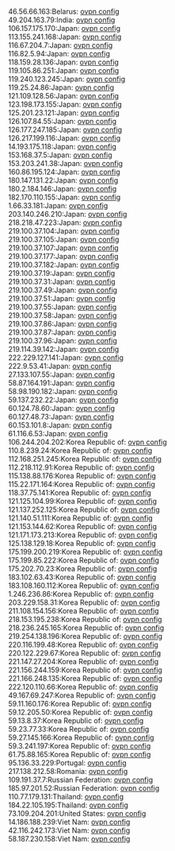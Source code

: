 46.56.66.163:Belarus: [ovpn config](vpn/46_56_66_163.ovpn)  
49.204.163.79:India: [ovpn config](vpn/49_204_163_79.ovpn)  
106.157.175.170:Japan: [ovpn config](vpn/106_157_175_170.ovpn)  
113.155.241.168:Japan: [ovpn config](vpn/113_155_241_168.ovpn)  
116.67.204.7:Japan: [ovpn config](vpn/116_67_204_7.ovpn)  
116.82.5.94:Japan: [ovpn config](vpn/116_82_5_94.ovpn)  
118.159.28.136:Japan: [ovpn config](vpn/118_159_28_136.ovpn)  
119.105.86.251:Japan: [ovpn config](vpn/119_105_86_251.ovpn)  
119.240.123.245:Japan: [ovpn config](vpn/119_240_123_245.ovpn)  
119.25.24.86:Japan: [ovpn config](vpn/119_25_24_86.ovpn)  
121.109.128.56:Japan: [ovpn config](vpn/121_109_128_56.ovpn)  
123.198.173.155:Japan: [ovpn config](vpn/123_198_173_155.ovpn)  
125.201.23.121:Japan: [ovpn config](vpn/125_201_23_121.ovpn)  
126.107.84.55:Japan: [ovpn config](vpn/126_107_84_55.ovpn)  
126.177.247.185:Japan: [ovpn config](vpn/126_177_247_185.ovpn)  
126.217.199.116:Japan: [ovpn config](vpn/126_217_199_116.ovpn)  
14.193.175.118:Japan: [ovpn config](vpn/14_193_175_118.ovpn)  
153.168.37.5:Japan: [ovpn config](vpn/153_168_37_5.ovpn)  
153.203.241.38:Japan: [ovpn config](vpn/153_203_241_38.ovpn)  
160.86.195.124:Japan: [ovpn config](vpn/160_86_195_124.ovpn)  
180.147.131.22:Japan: [ovpn config](vpn/180_147_131_22.ovpn)  
180.2.184.146:Japan: [ovpn config](vpn/180_2_184_146.ovpn)  
182.170.110.155:Japan: [ovpn config](vpn/182_170_110_155.ovpn)  
1.66.33.181:Japan: [ovpn config](vpn/1_66_33_181.ovpn)  
203.140.246.210:Japan: [ovpn config](vpn/203_140_246_210.ovpn)  
218.218.47.223:Japan: [ovpn config](vpn/218_218_47_223.ovpn)  
219.100.37.104:Japan: [ovpn config](vpn/219_100_37_104.ovpn)  
219.100.37.105:Japan: [ovpn config](vpn/219_100_37_105.ovpn)  
219.100.37.107:Japan: [ovpn config](vpn/219_100_37_107.ovpn)  
219.100.37.177:Japan: [ovpn config](vpn/219_100_37_177.ovpn)  
219.100.37.182:Japan: [ovpn config](vpn/219_100_37_182.ovpn)  
219.100.37.19:Japan: [ovpn config](vpn/219_100_37_19.ovpn)  
219.100.37.31:Japan: [ovpn config](vpn/219_100_37_31.ovpn)  
219.100.37.49:Japan: [ovpn config](vpn/219_100_37_49.ovpn)  
219.100.37.51:Japan: [ovpn config](vpn/219_100_37_51.ovpn)  
219.100.37.55:Japan: [ovpn config](vpn/219_100_37_55.ovpn)  
219.100.37.58:Japan: [ovpn config](vpn/219_100_37_58.ovpn)  
219.100.37.86:Japan: [ovpn config](vpn/219_100_37_86.ovpn)  
219.100.37.87:Japan: [ovpn config](vpn/219_100_37_87.ovpn)  
219.100.37.96:Japan: [ovpn config](vpn/219_100_37_96.ovpn)  
219.114.39.142:Japan: [ovpn config](vpn/219_114_39_142.ovpn)  
222.229.127.141:Japan: [ovpn config](vpn/222_229_127_141.ovpn)  
222.9.53.41:Japan: [ovpn config](vpn/222_9_53_41.ovpn)  
27.133.107.55:Japan: [ovpn config](vpn/27_133_107_55.ovpn)  
58.87.164.191:Japan: [ovpn config](vpn/58_87_164_191.ovpn)  
58.98.190.182:Japan: [ovpn config](vpn/58_98_190_182.ovpn)  
59.137.232.22:Japan: [ovpn config](vpn/59_137_232_22.ovpn)  
60.124.78.60:Japan: [ovpn config](vpn/60_124_78_60.ovpn)  
60.127.48.73:Japan: [ovpn config](vpn/60_127_48_73.ovpn)  
60.153.101.8:Japan: [ovpn config](vpn/60_153_101_8.ovpn)  
61.116.6.53:Japan: [ovpn config](vpn/61_116_6_53.ovpn)  
106.244.204.202:Korea Republic of: [ovpn config](vpn/106_244_204_202.ovpn)  
110.8.239.24:Korea Republic of: [ovpn config](vpn/110_8_239_24.ovpn)  
112.168.251.245:Korea Republic of: [ovpn config](vpn/112_168_251_245.ovpn)  
112.218.112.91:Korea Republic of: [ovpn config](vpn/112_218_112_91.ovpn)  
115.138.88.176:Korea Republic of: [ovpn config](vpn/115_138_88_176.ovpn)  
115.22.171.164:Korea Republic of: [ovpn config](vpn/115_22_171_164.ovpn)  
118.37.75.141:Korea Republic of: [ovpn config](vpn/118_37_75_141.ovpn)  
121.125.104.99:Korea Republic of: [ovpn config](vpn/121_125_104_99.ovpn)  
121.137.252.125:Korea Republic of: [ovpn config](vpn/121_137_252_125.ovpn)  
121.140.51.111:Korea Republic of: [ovpn config](vpn/121_140_51_111.ovpn)  
121.153.144.62:Korea Republic of: [ovpn config](vpn/121_153_144_62.ovpn)  
121.171.173.213:Korea Republic of: [ovpn config](vpn/121_171_173_213.ovpn)  
125.138.129.18:Korea Republic of: [ovpn config](vpn/125_138_129_18.ovpn)  
175.199.200.219:Korea Republic of: [ovpn config](vpn/175_199_200_219.ovpn)  
175.199.85.222:Korea Republic of: [ovpn config](vpn/175_199_85_222.ovpn)  
175.202.70.23:Korea Republic of: [ovpn config](vpn/175_202_70_23.ovpn)  
183.102.63.43:Korea Republic of: [ovpn config](vpn/183_102_63_43.ovpn)  
183.108.160.112:Korea Republic of: [ovpn config](vpn/183_108_160_112.ovpn)  
1.246.236.86:Korea Republic of: [ovpn config](vpn/1_246_236_86.ovpn)  
203.229.158.31:Korea Republic of: [ovpn config](vpn/203_229_158_31.ovpn)  
211.108.154.156:Korea Republic of: [ovpn config](vpn/211_108_154_156.ovpn)  
218.153.195.238:Korea Republic of: [ovpn config](vpn/218_153_195_238.ovpn)  
218.236.245.165:Korea Republic of: [ovpn config](vpn/218_236_245_165.ovpn)  
219.254.138.196:Korea Republic of: [ovpn config](vpn/219_254_138_196.ovpn)  
220.116.199.48:Korea Republic of: [ovpn config](vpn/220_116_199_48.ovpn)  
220.122.229.67:Korea Republic of: [ovpn config](vpn/220_122_229_67.ovpn)  
221.147.27.204:Korea Republic of: [ovpn config](vpn/221_147_27_204.ovpn)  
221.156.244.159:Korea Republic of: [ovpn config](vpn/221_156_244_159.ovpn)  
221.166.248.135:Korea Republic of: [ovpn config](vpn/221_166_248_135.ovpn)  
222.120.110.66:Korea Republic of: [ovpn config](vpn/222_120_110_66.ovpn)  
49.167.69.247:Korea Republic of: [ovpn config](vpn/49_167_69_247.ovpn)  
59.11.160.176:Korea Republic of: [ovpn config](vpn/59_11_160_176.ovpn)  
59.12.205.50:Korea Republic of: [ovpn config](vpn/59_12_205_50.ovpn)  
59.13.8.37:Korea Republic of: [ovpn config](vpn/59_13_8_37.ovpn)  
59.23.77.33:Korea Republic of: [ovpn config](vpn/59_23_77_33.ovpn)  
59.27.145.166:Korea Republic of: [ovpn config](vpn/59_27_145_166.ovpn)  
59.3.241.197:Korea Republic of: [ovpn config](vpn/59_3_241_197.ovpn)  
61.75.88.165:Korea Republic of: [ovpn config](vpn/61_75_88_165.ovpn)  
95.136.33.229:Portugal: [ovpn config](vpn/95_136_33_229.ovpn)  
217.138.212.58:Romania: [ovpn config](vpn/217_138_212_58.ovpn)  
109.191.37.7:Russian Federation: [ovpn config](vpn/109_191_37_7.ovpn)  
185.97.201.52:Russian Federation: [ovpn config](vpn/185_97_201_52.ovpn)  
110.77.179.131:Thailand: [ovpn config](vpn/110_77_179_131.ovpn)  
184.22.105.195:Thailand: [ovpn config](vpn/184_22_105_195.ovpn)  
73.109.204.201:United States: [ovpn config](vpn/73_109_204_201.ovpn)  
14.186.188.239:Viet Nam: [ovpn config](vpn/14_186_188_239.ovpn)  
42.116.242.173:Viet Nam: [ovpn config](vpn/42_116_242_173.ovpn)  
58.187.230.158:Viet Nam: [ovpn config](vpn/58_187_230_158.ovpn)  

